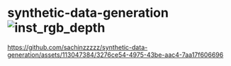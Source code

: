 # synthetic-data-generation![inst_rgb_depth](https://github.com/sachinzzzzz/synthetic-data-generation/assets/113047384/536f2f58-cbd3-4baa-b707-801efbd61230)
https://github.com/sachinzzzzz/synthetic-data-generation/assets/113047384/3276ce54-4975-43be-aac4-7aa17f606696 
